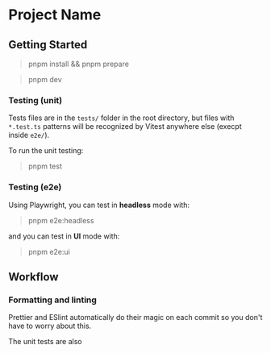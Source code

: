 # Project Name

## Getting Started

> pnpm install && pnpm prepare

> pnpm dev

### Testing (unit)

Tests files are in the `tests/` folder in the root directory, but files with `*.test.ts` patterns will be recognized by Vitest anywhere else (execpt inside `e2e/`).

To run the unit testing:

> pnpm test

### Testing (e2e)

Using Playwright, you can test in **headless** mode with:

> pnpm e2e:headless

and you can test in **UI** mode with:

> pnpm e2e:ui

## Workflow

### Formatting and linting

Prettier and ESlint automatically do their magic on each commit so you don't have to worry about this.

The unit tests are also
